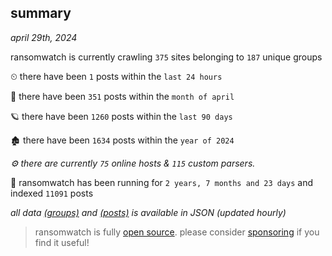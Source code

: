 
## summary
_april 29th, 2024_

ransomwatch is currently crawling `375` sites belonging to `187` unique groups

⏲ there have been `1` posts within the `last 24 hours`

🦈 there have been `351` posts within the `month of april`

🪐 there have been `1260` posts within the `last 90 days`

🏚 there have been `1634` posts within the `year of 2024`

_⚙️ there are currently `75` online hosts & `115` custom parsers._

🦕 ransomwatch has been running for `2 years, 7 months and 23 days` and indexed `11091` posts

_all data  [(groups)](http://ransomwhat.telemetry.ltd/groups) and [(posts)](http://ransomwhat.telemetry.ltd/posts) is available in JSON (updated hourly)_

> ransomwatch is fully [open source](https://github.com/joshhighet/ransomwatch#ransomwatch--). please consider [sponsoring](https://github.com/sponsors/joshhighet) if you find it useful!
